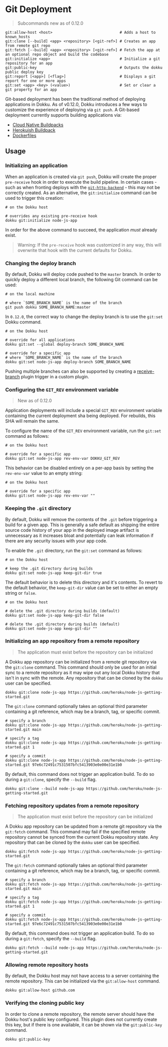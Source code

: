# Git Deployment

> Subcommands new as of 0.12.0

```
git:allow-host <host>                              # Adds a host to known_hosts
git:clone [--build] <app> <repository> [<git-ref>] # Creates an app from remote git repo
git:fetch [--build] <app> <repository> [<git-ref>] # Fetch the app at an optional repo object and build the codebase
git:initialize <app>                               # Initialize a git repository for an app
git:public-key                                     # Outputs the dokku public deploy key
git:report [<app>] [<flag>]                        # Displays a git report for one or more apps
git:set <app> <key> (<value>)                      # Set or clear a git property for an app
```

Git-based deployment has been the traditional method of deploying applications in Dokku. As of v0.12.0, Dokku introduces a few ways to customize the experience of deploying via `git push`. A Git-based deployment currently supports building applications via:

- [Cloud Native Buildpacks](/docs/deployment/methods/cloud-native-buildpacks.md)
- [Herokuish Buildpack](/docs/deployment/methods/herokuish-buildpacks.md)
- [Dockerfiles](/docs/deployment/methods/dockerfiles.md)

## Usage

### Initializing an application

When an application is created via `git push`, Dokku will create the proper `pre-receive` hook in order to execute the build pipeline. In certain cases - such as when fronting deploys with the [`git-http-backend`](https://git-scm.com/docs/git-http-backend) - this may not be correctly created. As an alternative, the `git:initialize` command can be used to trigger this creation:

```shell
# on the Dokku host

# overrides any existing pre-receive hook
dokku git:initialize node-js-app
```

In order for the above command to succeed, the application *must* already exist. 

> Warning: If the `pre-receive` hook was customized in any way, this will overwrite that hook with the current defaults for Dokku.

### Changing the deploy branch

By default, Dokku will deploy code pushed to the `master` branch. In order to quickly deploy a different local branch, the following Git command can be used:

```shell
# on the local machine

# where `SOME_BRANCH_NAME` is the name of the branch
git push dokku SOME_BRANCH_NAME:master
```

In `0.12.0`, the correct way to change the deploy branch is to use the `git:set` Dokku command.

```shell
# on the Dokku host

# override for all applications
dokku git:set --global deploy-branch SOME_BRANCH_NAME

# override for a specific app
# where `SOME_BRANCH_NAME` is the name of the branch
dokku git:set node-js-app deploy-branch SOME_BRANCH_NAME
```

Pushing multiple branches can also be supported by creating a [receive-branch](/docs/development/plugin-triggers.md#receive-branch) plugin trigger in a custom plugin.

### Configuring the `GIT_REV` environment variable

> New as of 0.12.0

Application deployments will include a special `GIT_REV` environment variable containing the current deployment sha being deployed. For rebuilds, this SHA will remain the same.

To configure the name of the `GIT_REV` environment variable, run the `git:set` command as follows:

```shell
# on the Dokku host

# override for a specific app
dokku git:set node-js-app rev-env-var DOKKU_GIT_REV
```

This behavior can be disabled entirely on a per-app basis by setting the `rev-env-var` value to an empty string:

```shell
# on the Dokku host

# override for a specific app
dokku git:set node-js-app rev-env-var ""
```

### Keeping the `.git` directory

By default, Dokku will remove the contents of the `.git` before triggering a build for a given app. This is generally a safe default as shipping the entire source code history of your app in the deployed image artifact is unnecessary as it increases bloat and potentially can leak information if there are any security issues with your app code.

To enable the `.git` directory, run the `git:set` command as follows:

```shell
# on the Dokku host

# keep the .git directory during builds
dokku git:set node-js-app keep-git-dir true
```

The default behavior is to delete this directory and it's contents. To revert to the default behavior, the `keep-git-dir` value can be set to either an empty string or `false`.

```shell
# on the Dokku host

# delete the .git directory during builds (default)
dokku git:set node-js-app keep-git-dir false

# delete the .git directory during builds (default)
dokku git:set node-js-app keep-git-dir ""
```

### Initializing an app repository from a remote repository

> The application must exist before the repository can be initialized

A Dokku app repository can be initialized from a remote git repository via the `git:clone` command. This command should only be used for an initial sync to a remote repository as it may wipe out any local Dokku history that isn't in sync with the remote. Any repository that can be cloned by the `dokku` user can be specified.

```shell
dokku git:clone node-js-app https://github.com/heroku/node-js-getting-started.git
```

The `git:clone` command optionally takes an optional third parameter containing a git reference, which may be a branch, tag, or specific commit.

```shell
# specify a branch
dokku git:clone node-js-app https://github.com/heroku/node-js-getting-started.git main

# specify a tag
dokku git:clone node-js-app https://github.com/heroku/node-js-getting-started.git 1

# specify a commit
dokku git:clone node-js-app https://github.com/heroku/node-js-getting-started.git 97e6c72491c7531507bfc5413903e0e00e31e1b0
```

By default, this command does not trigger an application build. To do so during a `git:clone`, specify the `--build` flag.

```shell
dokku git:clone --build node-js-app https://github.com/heroku/node-js-getting-started.git
```

### Fetching repository updates from a remote repository

> The application must exist before the repository can be initialized

A Dokku app repository can be updated from a remote git repository via the `git:fetch` command. This command may fail if the specified remote repository cannot be synced from the current Dokku repository state. Any repository that can be cloned by the `dokku` user can be specified.

```shell
dokku git:fetch node-js-app https://github.com/heroku/node-js-getting-started.git
```

The `git:fetch` command optionally takes an optional third parameter containing a git reference, which may be a branch, tag, or specific commit.

```shell
# specify a branch
dokku git:fetch node-js-app https://github.com/heroku/node-js-getting-started.git main

# specify a tag
dokku git:fetch node-js-app https://github.com/heroku/node-js-getting-started.git 1

# specify a commit
dokku git:fetch node-js-app https://github.com/heroku/node-js-getting-started.git 97e6c72491c7531507bfc5413903e0e00e31e1b0
```

By default, this command does not trigger an application build. To do so during a `git:fetch`, specify the `--build` flag.

```shell
dokku git:fetch --build node-js-app https://github.com/heroku/node-js-getting-started.git
```

### Allowing remote repository hosts

By default, the Dokku host may not have access to a server containing the remote repository. This can be initialized via the `git:allow-host` command.

```shell
dokku git:allow-host github.com
```

### Verifying the cloning public key

In order to clone a remote repository, the remote server should have the Dokku host's public key configured. This plugin does not currently create this key, but if there is one available, it can be shown via the `git:public-key` command.

```shell
dokku git:public-key
```
